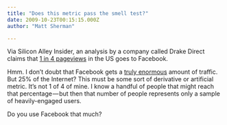 ```yaml
---
title: "Does this metric pass the smell test?"
date: 2009-10-23T00:15:15.000Z
author: "Matt Sherman"

---
```


Via Silicon Alley Insider, an analysis by a company called Drake Direct claims that [1 in 4 pageviews](http://www.businessinsider.com/henry-blodget-facebook-accounts-for-1-in-4-internet-pageviews-2009-10) in the US goes to Facebook.

Hmm. I don’t doubt that Facebook gets a [truly enormous](/blog/post/StackOverflow-3d3d-Facebook-0001.aspx) amount of traffic. But 25% of the Internet? This must be some sort of derivative or artificial metric. It’s not 1 of 4 of mine. I know a handful of people that might reach that percentage — but then that number of people represents only a sample of heavily-engaged users.

Do you use Facebook that much?
